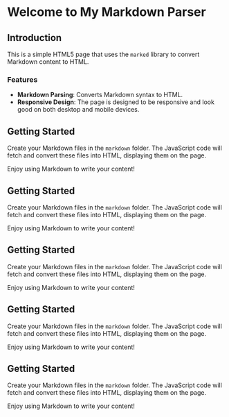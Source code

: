 # Welcome to My Markdown Parser

## Introduction

This is a simple HTML5 page that uses the `marked` library to convert Markdown content to HTML.

### Features

- **Markdown Parsing**: Converts Markdown syntax to HTML.
- **Responsive Design**: The page is designed to be responsive and look good on both desktop and mobile devices.

## Getting Started

Create your Markdown files in the `markdown` folder. The JavaScript code will fetch and convert these files into HTML, displaying them on the page.

Enjoy using Markdown to write your content!

## Getting Started

Create your Markdown files in the `markdown` folder. The JavaScript code will fetch and convert these files into HTML, displaying them on the page.

Enjoy using Markdown to write your content!

## Getting Started

Create your Markdown files in the `markdown` folder. The JavaScript code will fetch and convert these files into HTML, displaying them on the page.

Enjoy using Markdown to write your content!


## Getting Started

Create your Markdown files in the `markdown` folder. The JavaScript code will fetch and convert these files into HTML, displaying them on the page.

Enjoy using Markdown to write your content!


## Getting Started

Create your Markdown files in the `markdown` folder. The JavaScript code will fetch and convert these files into HTML, displaying them on the page.

Enjoy using Markdown to write your content!
